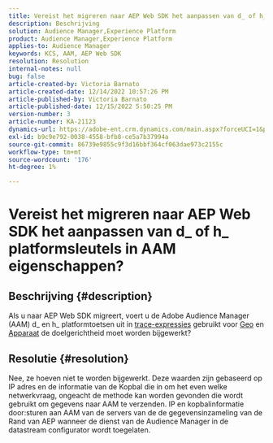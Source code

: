 ```yaml
---
title: Vereist het migreren naar AEP Web SDK het aanpassen van d_ of h_ platformsleutels in AAM eigenschappen?
description: Beschrijving
solution: Audience Manager,Experience Platform
product: Audience Manager,Experience Platform
applies-to: Audience Manager
keywords: KCS, AAM, AEP Web SDK
resolution: Resolution
internal-notes: null
bug: false
article-created-by: Victoria Barnato
article-created-date: 12/14/2022 10:57:26 PM
article-published-by: Victoria Barnato
article-published-date: 12/15/2022 5:50:25 PM
version-number: 3
article-number: KA-21123
dynamics-url: https://adobe-ent.crm.dynamics.com/main.aspx?forceUCI=1&pagetype=entityrecord&etn=knowledgearticle&id=4be71faa-027c-ed11-81ac-6045bd006149
exl-id: b9c9e792-0038-4558-bfb8-ce5a7b37994a
source-git-commit: 86739e9855c9f3d16bbf364cf063dae973c2155c
workflow-type: tm+mt
source-wordcount: '176'
ht-degree: 1%

---
```


# Vereist het migreren naar AEP Web SDK het aanpassen van d_ of h_ platformsleutels in AAM eigenschappen?

## Beschrijving {#description}


Als u naar AEP Web SDK migreert, voert u de Adobe Audience Manager (AAM) d_ en h_ platformtoetsen uit in [trace-expressies](https://experienceleague.adobe.com/docs/audience-manager/user-guide/features/traits/trait-variable-prefixes.html?lang=en%29%20used%20for%20Geo%20%28https://experienceleague.adobe.com/docs/audience-manager/user-guide/features/traits/trait-geotarget-keys.html?lang=en) gebruikt voor [Geo](https://experienceleague.adobe.com/docs/audience-manager/user-guide/features/traits/trait-geotarget-keys.html?lang=en) en [Apparaat](https://experienceleague.adobe.com/docs/audience-manager/user-guide/features/traits/trait-device-targeting.html?lang=en) de doelgerichtheid moet worden bijgewerkt?


## Resolutie {#resolution}


Nee, ze hoeven niet te worden bijgewerkt. Deze waarden zijn gebaseerd op IP adres en de informatie van de Kopbal die in om het even welke netwerkvraag, ongeacht de methode kan worden gevonden die wordt gebruikt om gegevens naar AAM te verzenden. IP en kopbalinformatie door:sturen aan AAM van de servers van de de gegevensinzameling van de Rand van AEP wanneer de dienst van de Audience Manager in de datastream configurator wordt toegelaten.

